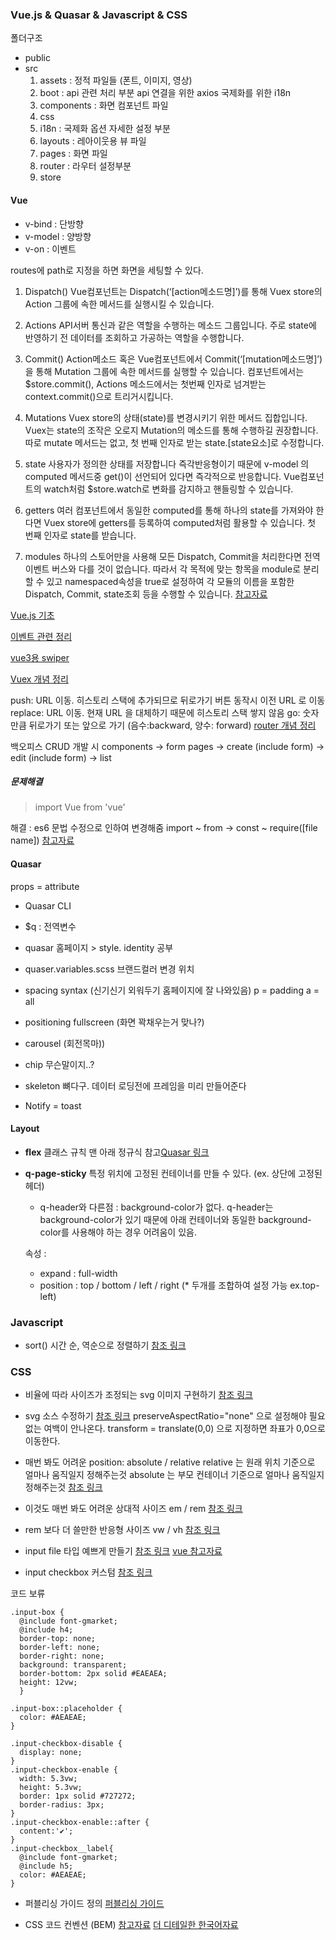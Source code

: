 ### Vue.js & Quasar & Javascript & CSS

폴더구조
- public
- src
    1. assets : 정적 파일들 (폰트, 이미지, 영상)
    2. boot : api 관련 처리 부분
        api 연결을 위한 axios
        국제화를 위한 i18n
    3. components : 화면 컴포넌트 파일
    4. css
    5. i18n : 국제화 옵션 자세한 설정 부분
    6. layouts : 레아이웃용 뷰 파일
    7. pages : 화면 파일
    8. router : 라우터 설정부분
    9. store

#### Vue
- v-bind : 단방향
- v-model : 양방향
- v-on : 이벤트

routes에 path로 지정을 하면 화면을 세팅할 수 있다.

1. Dispatch()
Vue컴포넌트는 Dispatch(‘[action메소드명]’)를 통해 Vuex store의 Action 그룹에 속한 메서드를 실행시킬 수 있습니다.

2. Actions
API서버 통신과 같은 역할을 수행하는 메소드 그룹입니다.
주로 state에 반영하기 전 데이터를 조회하고 가공하는 역할을 수행합니다.

3. Commit()
Action메소드 혹은 Vue컴포넌트에서 Commit(‘[mutation메소드명]’)을 통해 Mutation 그룹에 속한 메서드를 실행할 수 있습니다.
컴포넌트에서는 $store.commit(), Actions 메소드에서는 첫번째 인자로 넘겨받는 context.commit()으로 트리거시킵니다.

4. Mutations
Vuex store의 상태(state)를 변경시키기 위한 메서드 집합입니다.
Vuex는 state의 조작은 오로지 Mutation의 메소드를 통해 수행하길 권장합니다.
따로 mutate 메서드는 없고, 첫 번째 인자로 받는 state.[state요소]로 수정합니다.

5. state
사용자가 정의한 상태를 저장합니다
즉각반응형이기 때문에 v-model 의 computed 메서드중 get()이 선언되어 있다면 즉각적으로 반응합니다.
Vue컴포넌트의 watch처럼 $store.watch로 변화를 감지하고 핸들링할 수 있습니다.

6. getters
여러 컴포넌트에서 동일한 computed를 통해 하나의 state를 가져와야 한다면 Vuex store에 getters를 등록하여 computed처럼 활용할 수 있습니다.
첫 번째 인자로 state를 받습니다.

7. modules
하나의 스토어만을 사용해 모든 Dispatch, Commit을 처리한다면 전역 이벤트 버스와 다를 것이 없습니다.
따라서 각 목적에 맞는 항목을 module로 분리할 수 있고 namespaced속성을 true로 설정하여 각 모듈의 이름을 포함한 Dispatch, Commit, state조회 등을 수행할 수 있습니다.
[참고자료](http://labs.brandi.co.kr/2018/12/13/kangww.html)


[Vue.js 기초](https://joshua1988.github.io/web-development/vuejs/vuejs-tutorial-for-beginner/)

[이벤트 관련 정리](https://uxgjs.tistory.com/119)

[vue3용 swiper](https://swiperjs.com/vue)

[Vuex 개념 정리](https://webruden.tistory.com/340)

push: URL 이동. 히스토리 스택에 추가되므로 뒤로가기 버튼 동작시 이전 URL 로 이동
replace: URL 이동. 현재 URL 을 대체하기 때문에 히스토리 스택 쌓지 않음
go:	숫자만큼 뒤로가기 또는 앞으로 가기 (음수:backward, 양수: forward)
[router 개념 정리](https://sunny921.github.io/posts/vuejs-router-03/)

백오피스 CRUD 개발 시
components
-> form
pages
-> create (include form)
-> edit (include form)
-> list

##### **문제해결**
> import Vue from 'vue'

해결 : es6 문법 수정으로 인하여 변경해줌
    import ~ from -> const ~ require([file name])
[참고자료](https://stackoverflow.com/questions/65978209/vue-router-import-not-working-with-require)

#### Quasar
props = attribute

- Quasar CLI
- $q : 전역변수
- quasar 홈페이지 > style. identity 공부
- quaser.variables.scss 브랜드컬러 변경 위치

- spacing syntax (신기신기 외워두기 홈페이지에 잘 나와있음)
    p = padding
    a = all

- positioning
    fullscreen (화면 꽉채우는거 맞나?)

- carousel (회전목마))

- chip
    무슨말이지..?

- skeleton
    뼈다구. 데이터 로딩전에 프레임을 미리 만들어준다

- Notify
    = toast


#### **Layout**
- **flex**
클래스 규칙 맨 아래 정규식 참고[Quasar 링크](https://quasar.dev/layout/grid/introduction-to-flexbox)

- **q-page-sticky**
    특정 위치에 고정된 컨테이너를 만들 수 있다. (ex. 상단에 고정된 헤더)
    * q-header와 다른점 : background-color가 없다. q-header는 background-color가 있기 때문에 아래 컨테이너와 동일한 background-color를 사용해야 하는 경우 어려움이 있음.

    속성 :
    - expand : full-width
    - position : top / bottom / left / right (* 두개를 조합하여 설정 가능 ex.top-left)

### Javascript
- sort() 시간 순, 역순으로 정렬하기
[참조 링크](https://dkmqflx.github.io/frontend/2021/04/21/javascript-sortbydate/)

### CSS
- 비율에 따라 사이즈가 조정되는 svg 이미지 구현하기
[참조 링크](https://im-developer.tistory.com/200)

- svg 소스 수정하기
[참조 링크](https://code-masterjung.tistory.com/108)
preserveAspectRatio="none" 으로 설정해야 필요없는 여백이 안나온다.
transform = translate(0,0) 으로 지정하면 좌표가 0,0으로 이동한다.

- 매번 봐도 어려운 position: absolute / relative
relative 는 원래 위치 기준으로 얼마나 움직일지 정해주는것
absolute 는 부모 컨테이너 기준으로 얼마나 움직일지 정해주는것
[참조 링크](https://www.daleseo.com/css-position/)

- 이것도 매번 봐도 어려운 상대적 사이즈 em / rem
[참조 링크](https://www.daleseo.com/css-em-rem/)

- rem 보다 더 쓸만한 반응형 사이즈 vw / vh
[참조 링크](https://nykim.work/85)

- input file 타입 예쁘게 만들기
[참조 링크](https://webdir.tistory.com/435)
[vue 참고자료](https://yiunsr.tistory.com/844)

- input checkbox 커스텀
[참조 링크](https://sophiecial.tistory.com/34)

코드 보류
```
.input-box {
  @include font-gmarket;
  @include h4;
  border-top: none;
  border-left: none;
  border-right: none;
  background: transparent;
  border-bottom: 2px solid #EAEAEA;
  height: 12vw;
  }

.input-box::placeholder {
  color: #AEAEAE;
}

.input-checkbox-disable {
  display: none;
}
.input-checkbox-enable {
  width: 5.3vw;
  height: 5.3vw;
  border: 1px solid #727272;
  border-radius: 3px;
}
.input-checkbox-enable::after {
  content:'✔';
}
.input-checkbox__label{
  @include font-gmarket;
  @include h5;
  color: #AEAEAE;
}
```

- 퍼블리싱 가이드 정의
[퍼블리싱 가이드](http://www.standard-ui.com/STD_GD/convention/rule_standard.html)

- CSS 코드 컨벤션 (BEM)
[참고자료](http://getbem.com/naming/)
[더 디테일한 한국어자료](https://naradesign.github.io/bem-by-example.html)
